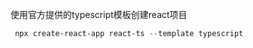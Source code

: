 使用官方提供的typescript模板创建react项目

```powershell
 npx create-react-app react-ts --template typescript
```

